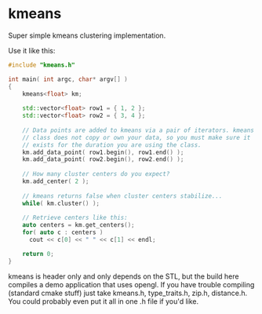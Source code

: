 # kmeans

Super simple kmeans clustering implementation.

Use it like this:

```c++
#include "kmeans.h"

int main( int argc, char* argv[] )
{
    kmeans<float> km;
    
    std::vector<float> row1 = { 1, 2 };
    std::vector<float> row2 = { 3, 4 };
    
    // Data points are added to kmeans via a pair of iterators. kmeans
    // class does not copy or own your data, so you must make sure it
    // exists for the duration you are using the class.
    km.add_data_point( row1.begin(), row1.end() );
    km.add_data_point( row2.begin(), row2.end() );
    
    // How many cluster centers do you expect?
    km.add_center( 2 );
    
    // kmeans returns false when cluster centers stabilize...
    while( km.cluster() );
    
    // Retrieve centers like this:
    auto centers = km.get_centers();
    for( auto c : centers )
      cout << c[0] << " " << c[1] << endl;

    return 0;
}
```

kmeans is header only and only depends on the STL, but the build here compiles a demo application that uses opengl. If you have trouble compiling (standard cmake stuff) just take kmeans.h, type_traits.h, zip.h, distance.h. You could probably even put it all in one .h file if you'd like.
